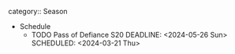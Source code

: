 category:: Season

- Schedule
	- TODO Pass of Defiance S20
	  DEADLINE: <2024-05-26 Sun>
	  SCHEDULED: <2024-03-21 Thu>
